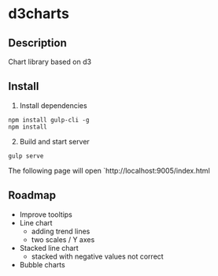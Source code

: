 # d3charts

## Description

Chart library based on d3

## Install

1. Install dependencies

 ```
 npm install gulp-cli -g
 npm install
 ```

2. Build and start server

 ```
 gulp serve
 ```

The following page will open `http://localhost:9005/index.html


## Roadmap

* Improve tooltips
* Line chart
  * adding trend lines
  * two scales / Y axes
* Stacked line chart 
  * stacked with negative values not correct
* Bubble charts
